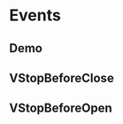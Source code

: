 # Events

## Demo

<CodeBlock :importComponentInstanceFn="() => import('@/components/use-cases/VEvents.vue')" :importComponentRawFn="() => import('@/components/use-cases/VEvents.vue?raw')"></CodeBlock>

## VStopBeforeClose

<CodeBlock :importComponentInstanceFn="() => import('@/components/use-cases/VStopBeforeClose.vue')" :importComponentRawFn="() => import('@/components/use-cases/VStopBeforeClose.vue?raw')"></CodeBlock>

## VStopBeforeOpen

<CodeBlock :importComponentInstanceFn="() => import('@/components/use-cases/VStopBeforeOpen.vue')" :importComponentRawFn="() => import('@/components/use-cases/VStopBeforeOpen.vue?raw')"></CodeBlock>
